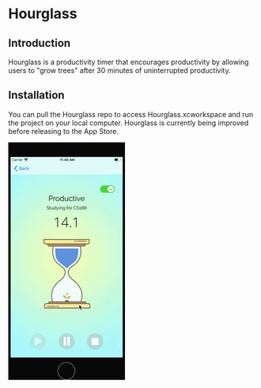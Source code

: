 # Hourglass

## Introduction
Hourglass is a productivity timer that encourages productivity by allowing users to "grow trees" after 30 minutes of uninterrupted productivity.

## Installation
You can pull the Hourglass repo to access Hourglass.xcworkspace and run the project on your local computer. Hourglass is currently being improved before releasing to the App Store.

<img src="demo.gif" />


